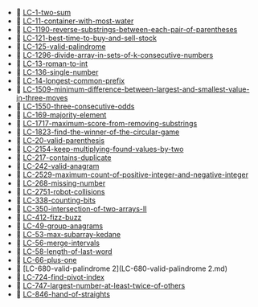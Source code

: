 * 📄 [LC-1-two-sum](LC-1-two-sum.md)
* 📄 [LC-11-container-with-most-water](LC-11-container-with-most-water.md)
* 📄 [LC-1190-reverse-substrings-between-each-pair-of-parentheses](LC-1190-reverse-substrings-between-each-pair-of-parentheses.md)
* 📄 [LC-121-best-time-to-buy-and-sell-stock](LC-121-best-time-to-buy-and-sell-stock.md)
* 📄 [LC-125-valid-palindrome](LC-125-valid-palindrome.md)
* 📄 [LC-1296-divide-array-in-sets-of-k-consecutive-numbers](LC-1296-divide-array-in-sets-of-k-consecutive-numbers.md)
* 📄 [LC-13-roman-to-int](LC-13-roman-to-int.md)
* 📄 [LC-136-single-number](LC-136-single-number.md)
* 📄 [LC-14-longest-common-prefix](LC-14-longest-common-prefix.md)
* 📄 [LC-1509-minimum-difference-between-largest-and-smallest-value-in-three-moves](LC-1509-minimum-difference-between-largest-and-smallest-value-in-three-moves.md)
* 📄 [LC-1550-three-consecutive-odds](LC-1550-three-consecutive-odds.md)
* 📄 [LC-169-majority-element](LC-169-majority-element.md)
* 📄 [LC-1717-maximum-score-from-removing-substrings](LC-1717-maximum-score-from-removing-substrings.md)
* 📄 [LC-1823-find-the-winner-of-the-circular-game](LC-1823-find-the-winner-of-the-circular-game.md)
* 📄 [LC-20-valid-parenthesis](LC-20-valid-parenthesis.md)
* 📄 [LC-2154-keep-multiplying-found-values-by-two](LC-2154-keep-multiplying-found-values-by-two.md)
* 📄 [LC-217-contains-duplicate](LC-217-contains-duplicate.md)
* 📄 [LC-242-valid-anagram](LC-242-valid-anagram.md)
* 📄 [LC-2529-maximum-count-of-positive-integer-and-negative-integer](LC-2529-maximum-count-of-positive-integer-and-negative-integer.md)
* 📄 [LC-268-missing-number](LC-268-missing-number.md)
* 📄 [LC-2751-robot-collisions](LC-2751-robot-collisions.md)
* 📄 [LC-338-counting-bits](LC-338-counting-bits.md)
* 📄 [LC-350-intersection-of-two-arrays-II](LC-350-intersection-of-two-arrays-II.md)
* 📄 [LC-412-fizz-buzz](LC-412-fizz-buzz.md)
* 📄 [LC-49-group-anagrams](LC-49-group-anagrams.md)
* 📄 [LC-53-max-subarray-kedane](LC-53-max-subarray-kedane.md)
* 📄 [LC-56-merge-intervals](LC-56-merge-intervals.md)
* 📄 [LC-58-length-of-last-word](LC-58-length-of-last-word.md)
* 📄 [LC-66-plus-one](LC-66-plus-one.md)
* 📄 [LC-680-valid-palindrome 2](LC-680-valid-palindrome 2.md)
* 📄 [LC-724-find-pivot-index](LC-724-find-pivot-index.md)
* 📄 [LC-747-largest-number-at-least-twice-of-others](LC-747-largest-number-at-least-twice-of-others.md)
* 📄 [LC-846-hand-of-straights](LC-846-hand-of-straights.md)
